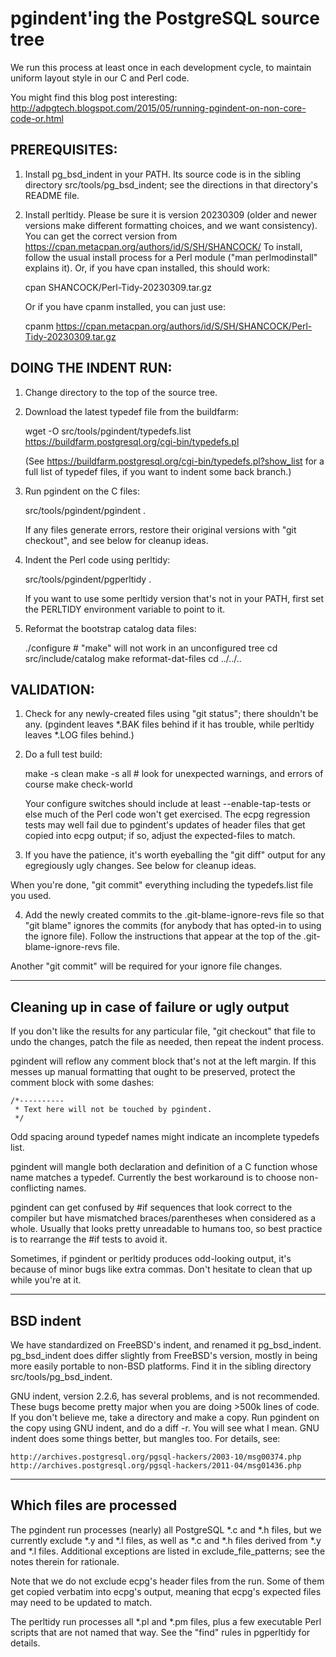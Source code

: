 pgindent'ing the PostgreSQL source tree
=======================================

We run this process at least once in each development cycle,
to maintain uniform layout style in our C and Perl code.

You might find this blog post interesting:
http://adpgtech.blogspot.com/2015/05/running-pgindent-on-non-core-code-or.html


PREREQUISITES:
--------------
1) Install pg_bsd_indent in your PATH.  Its source code is in the
   sibling directory src/tools/pg_bsd_indent; see the directions
   in that directory's README file.

2) Install perltidy.  Please be sure it is version 20230309 (older and newer
   versions make different formatting choices, and we want consistency).
   You can get the correct version from
   https://cpan.metacpan.org/authors/id/S/SH/SHANCOCK/
   To install, follow the usual install process for a Perl module
   ("man perlmodinstall" explains it).  Or, if you have cpan installed,
   this should work:

   cpan SHANCOCK/Perl-Tidy-20230309.tar.gz

   Or if you have cpanm installed, you can just use:

   cpanm https://cpan.metacpan.org/authors/id/S/SH/SHANCOCK/Perl-Tidy-20230309.tar.gz

DOING THE INDENT RUN:
---------------------
1) Change directory to the top of the source tree.

2) Download the latest typedef file from the buildfarm:

	wget -O src/tools/pgindent/typedefs.list https://buildfarm.postgresql.org/cgi-bin/typedefs.pl

   (See https://buildfarm.postgresql.org/cgi-bin/typedefs.pl?show_list for a full
   list of typedef files, if you want to indent some back branch.)

3) Run pgindent on the C files:

	src/tools/pgindent/pgindent .

   If any files generate errors, restore their original versions with
   "git checkout", and see below for cleanup ideas.

4) Indent the Perl code using perltidy:

	src/tools/pgindent/pgperltidy .

   If you want to use some perltidy version that's not in your PATH,
   first set the PERLTIDY environment variable to point to it.

5) Reformat the bootstrap catalog data files:

	./configure     # "make" will not work in an unconfigured tree
	cd src/include/catalog
	make reformat-dat-files
	cd ../../..

VALIDATION:
-----------
1) Check for any newly-created files using "git status"; there shouldn't
   be any.  (pgindent leaves *.BAK files behind if it has trouble, while
   perltidy leaves *.LOG files behind.)

2) Do a full test build:

	make -s clean
	make -s all	# look for unexpected warnings, and errors of course
	make check-world

   Your configure switches should include at least --enable-tap-tests
   or else much of the Perl code won't get exercised.
   The ecpg regression tests may well fail due to pgindent's updates of
   header files that get copied into ecpg output; if so, adjust the
   expected-files to match.

3) If you have the patience, it's worth eyeballing the "git diff" output
   for any egregiously ugly changes.  See below for cleanup ideas.


When you're done, "git commit" everything including the typedefs.list file
you used.

4) Add the newly created commits to the .git-blame-ignore-revs file so
   that "git blame" ignores the commits (for anybody that has opted-in
   to using the ignore file).  Follow the instructions that appear at
   the top of the .git-blame-ignore-revs file.

Another "git commit" will be required for your ignore file changes.

---------------------------------------------------------------------------

Cleaning up in case of failure or ugly output
---------------------------------------------

If you don't like the results for any particular file, "git checkout"
that file to undo the changes, patch the file as needed, then repeat
the indent process.

pgindent will reflow any comment block that's not at the left margin.
If this messes up manual formatting that ought to be preserved, protect
the comment block with some dashes:

	/*----------
	 * Text here will not be touched by pgindent.
	 */

Odd spacing around typedef names might indicate an incomplete typedefs list.

pgindent will mangle both declaration and definition of a C function whose
name matches a typedef.  Currently the best workaround is to choose
non-conflicting names.

pgindent can get confused by #if sequences that look correct to the compiler
but have mismatched braces/parentheses when considered as a whole.  Usually
that looks pretty unreadable to humans too, so best practice is to rearrange
the #if tests to avoid it.

Sometimes, if pgindent or perltidy produces odd-looking output, it's because
of minor bugs like extra commas.  Don't hesitate to clean that up while
you're at it.

---------------------------------------------------------------------------

BSD indent
----------

We have standardized on FreeBSD's indent, and renamed it pg_bsd_indent.
pg_bsd_indent does differ slightly from FreeBSD's version, mostly in
being more easily portable to non-BSD platforms.  Find it in the
sibling directory src/tools/pg_bsd_indent.

GNU indent, version 2.2.6, has several problems, and is not recommended.
These bugs become pretty major when you are doing >500k lines of code.
If you don't believe me, take a directory and make a copy.  Run pgindent
on the copy using GNU indent, and do a diff -r. You will see what I
mean. GNU indent does some things better, but mangles too.  For details,
see:

	http://archives.postgresql.org/pgsql-hackers/2003-10/msg00374.php
	http://archives.postgresql.org/pgsql-hackers/2011-04/msg01436.php

---------------------------------------------------------------------------

Which files are processed
-------------------------

The pgindent run processes (nearly) all PostgreSQL *.c and *.h files,
but we currently exclude *.y and *.l files, as well as *.c and *.h files
derived from *.y and *.l files.  Additional exceptions are listed
in exclude_file_patterns; see the notes therein for rationale.

Note that we do not exclude ecpg's header files from the run.  Some of them
get copied verbatim into ecpg's output, meaning that ecpg's expected files
may need to be updated to match.

The perltidy run processes all *.pl and *.pm files, plus a few
executable Perl scripts that are not named that way.  See the "find"
rules in pgperltidy for details.
